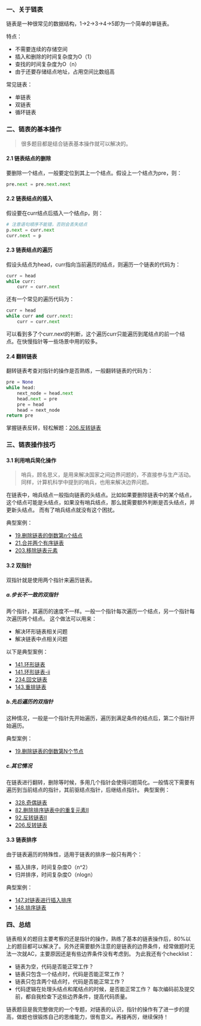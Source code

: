 ### 一、关于链表

链表是一种很常见的数据结构，1->2->3->4->5即为一个简单的单链表。

特点：
- 不需要连续的存储空间
- 插入和删除的时间复杂度为O（1）
- 查找的时间复杂度为O（n）
- 由于还要存储结点地址，占用空间比数组高

常见链表：
- 单链表
- 双链表
- 循环链表

### 二、链表的基本操作

> 很多题目都是结合链表基本操作就可以解决的。

#### 2.1 链表结点的删除
要删除一个结点，一般要定位到其上一个结点。假设上一个结点为pre，则：

```py
pre.next = pre.next.next
```
#### 2.2 链表结点的插入
假设要在curr结点后插入一个结点p，则：
```py
# 注意语句顺序不能错，否则会丢失结点
p.next = curr.next
curr.next = p
```

#### 2.3 链表结点的遍历
假设头结点为head，curr指向当前遍历的结点，则遍历一个链表的代码为：
```py
curr = head
while curr:
    curr = curr.next
```
还有一个常见的遍历代码为：
```py
curr = head
while curr and curr.next:
    curr = curr.next
```
可以看到多了个curr.next的判断，这个遍历curr只能遍历到尾结点的前一个结点。在快慢指针等一些场景中用的较多。

#### 2.4 翻转链表

翻转链表考查对指针的操作是否熟练，一般翻转链表的代码为：
```py
pre = None
while head:
    next_node = head.next
    head.next = pre
    pre = head
    head = next_node
return pre
```
掌握链表反转，轻松解题：[206.反转链表](../leetcode/206.反转链表/readme.md)

### 三、链表操作技巧
#### 3.1 利用哨兵简化操作
> 哨兵，顾名思义，是用来解决国家之间边界问题的，不直接参与生产活动。同样，计算机科学中提到的哨兵，也用来解决边界问题。

在链表中，哨兵结点一般指向链表的头结点。比如如果要删除链表中的某个结点，这个结点可能是头结点，如果没有哨兵结点，那么就需要额外判断是否头结点，并更新头结点。
而有了哨兵结点就没有这个困扰。

典型案例：
- [19.删除链表的倒数第n个结点](../leetcode/19.删除链表的倒数第n个结点/readme.md)
- [21.合并两个有序链表](../leetcode/21.合并两个有序链表/readme.md)
- [203.移除链表元素](../leetcode/203.移除链表元素/readme.md)
#### 3.2 双指针

双指针就是使用两个指针来遍历链表。
##### a.步长不一致的双指针
两个指针，其遍历的速度不一样。一般一个指针每次遍历一个结点，另一个指针每次遍历两个结点。
这个做法可以用来：
- 解决环形链表相关问题
- 解决链表中点相关问题

以下是典型案例：
- [141.环形链表](../leetcode/141.环形链表/readme.md)
- [141.环形链表-ii](../leetcode/142.环形链表-ii/readme.md)
- [234.回文链表](../leetcode/234.回文链表/readme.md)
- [143.重排链表](../leetcode/143.重排链表/readme.md)

##### b.先后遍历的双指针
这种情况，一般是一个指针先开始遍历，遍历到满足条件的结点后，第二个指针开始遍历。

典型案例：
- [19.删除链表的倒数第N个节点](../leetcode/19.删除链表的倒数第n个结点/readme.md)

##### c.其它情况
在链表进行翻转，删除等时候，多用几个指针会使得问题简化。一般情况下需要有遍历到当前结点的指针，其前驱结点指针，后继结点指针。
典型案例：
- [328.奇偶链表](../leetcode/328.奇偶链表/readme.md)
- [82.删除排序链表中的重复元素II](../leetcode/82.删除排序链表中的重复元素II/readme.md)
- [92.反转链表II](../leetcode/92.反转链表II/readme.md)
- [206.反转链表](../leetcode/206.反转链表/readme.md)
#### 3.3 链表排序
由于链表遍历的特殊性，适用于链表的排序一般只有两个：
- 插入排序，时间复杂度O（n^2）
- 归并排序，时间复杂度O（nlogn）

典型案例：
- [147.对链表进行插入排序](../leetcode/147.对链表进行插入排序/readme.md)
- [148.排序链表](../leetcode/148.排序链表/readme.md)

### 四、总结

链表相关的题目主要考察的还是指针的操作，熟练了基本的链表操作后，80%以上的题目都可以解决了。另外还需要额外注意的是链表的边界条件，经常做题时无法一次就AC，主要原因还是有些边界条件没有考虑到。
为此我还有个checklist：
- 链表为空，代码是否能正常工作？
- 链表只包含一个结点时，代码是否能正常工作？
- 链表只包含两个结点时，代码是否能正常工作？
- 代码逻辑在处理头结点和尾结点的时候，是否能正常工作？
每次编码前及提交前，都自我检查下这些边界条件，提高代码质量。

链表题目是我完整做完的一个专题，对链表的认识，指针的操作有了进一步的提高，做题也很锻炼自己的思维能力，很有意义。再接再厉，继续保持！